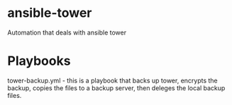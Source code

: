 # ansible-tower
Automation that deals with ansible tower

# Playbooks
tower-backup.yml - this is a playbook that backs up tower, encrypts the backup, copies the files to a backup server, then deleges the local backup files.
